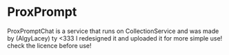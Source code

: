 # ProxPrompt
ProxPromptChat is a service that runs on CollectionService and was made by (AlgyLacey) ty <333
I redesigned it and uploaded it for more simple use!
check the licence before use!
